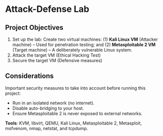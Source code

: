 # Attack-Defense Lab

## Project Objectives

1. Set up the lab: Create two virtual machines: (1) **Kali Linux VM** (Attacker machine) – Used for penetration testing; and (2) **Metasploitable 2 VM** (Target machine) – A deliberately vulnerable Linux system.
2. Attack the target VM (Ethical Hacking Test)
3. Secure the target VM (Defensive measures)

## Considerations

Important security measures to take into account before running this project:
- Run in an isolated network (no internet).
- Disable auto-bridging to your host.
- Ensure Metasploitable 2 is never exposed to external networks.



**Tools**: KVM, libvirt, QEMU, Kali Linux, Metasploitable 2, Metasploit, msfvenom, nmap, netstat, and tcpdump.